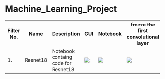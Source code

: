 # Machine_Learning_Project
<table class="tg">
  <tr>
    <th class="tg-yw4l"><b>Filter No.</b></th>
    <th class="tg-yw4l"><b>Name</b></th>
    <th class="tg-yw4l"><b>Description</b></th>
     <th class="tg-yw4l"><b>GUI</b></th>
    <th class="tg-yw4l"><b>Notebook</b></th>
   <th class="tg-yw4l"><b>freeze the first convolutional layer</b></th>
<!--     <th class="tg-yw4l"><b>Github</b></th> -->
  </tr>
  <tr>
    <td class="tg-yw4l">1.</td>
    <td class="tg-yw4l">Resnet18</td>
    <td class="tg-yw4l">Notebook containg code for Resnet18</td>
 <td class="tg-yw4l"><a href="https://colab.research.google.com/drive/1SAZatxTrAtJ-lLd8KQbOiupYFvIa8O8s?usp=sharing">
  <img src="https://colab.research.google.com/assets/colab-badge.svg" width = '' >
    <td class="tg-yw4l"><a href="https://colab.research.google.com/drive/1TvRIqIOtK8pc0QvFPd_71dbny2fMyPb8?usp=sharing">
  <img src="https://colab.research.google.com/assets/colab-badge.svg" width = '' >
</a></td>
 <td class="tg-yw4l"><a href="https://colab.research.google.com/drive/1nKAVIAtrVrKnmjKC9VgpKoo-7_ThRH6S?usp=sharing">
  <img src="https://colab.research.google.com/assets/colab-badge.svg" width = '' >
</a></td>

<tr>
</table>    

